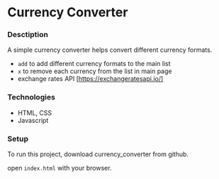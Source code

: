 # Currency Converter

### Desctiption

A simple currency converter helps convert different currency formats. 
- `add` to add different currency formats to the main list 
- `x` to remove each currency from the list in main page
- exchange rates API [https://exchangeratesapi.io/]


### Technologies
- HTML, CSS
- Javascript


### Setup

To run this project, download currency_converter from github. 

open `index.html` with your browser. 


